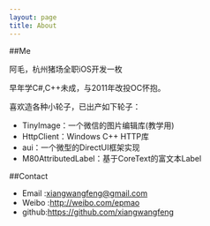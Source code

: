 ```yaml
---
layout: page
title: About
---
```


##Me

阿毛，杭州猪场全职iOS开发一枚

早年学C#,C++未成，与2011年改投OC怀抱。

喜欢造各种小轮子，已出产如下轮子：

* TinyImage：一个微信的图片编辑库(教学用) 
* HttpClient：Windows C++ HTTP库 
* aui：一个微型的DirectUI框架实现
* M80AttributedLabel：基于CoreText的富文本Label


##Contact
* Email :xiangwangfeng@gmail.com
* Weibo :http://weibo.com/epmao	
* github:https://github.com/xiangwangfeng

